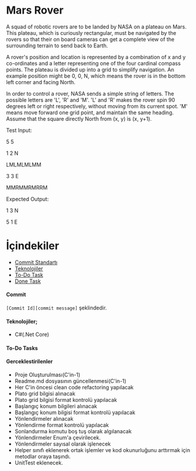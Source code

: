 # Mars Rover

A squad of robotic rovers are to be landed by NASA on a plateau on Mars. 
This plateau, which is curiously rectangular, must be navigated by the rovers so that 
their on board cameras can get a complete view of the surrounding terrain to send back to Earth.

A rover's position and location is represented by a combination of x and y co-ordinates and a letter
representing one of the four cardinal compass points. The plateau is divided up into a grid to
simplify navigation. An example position might be 0, 0, N, which means the rover is in the bottom
left corner and facing North.

In order to control a rover, NASA sends a simple string of letters. The possible letters are 'L', 'R' and
'M'. 'L' and 'R' makes the rover spin 90 degrees left or right respectively, without moving from its
current spot. 'M' means move forward one grid point, and maintain the same heading.
Assume that the square directly North from (x, y) is (x, y+1).

Test Input:

5 5

1 2 N

LMLMLMLMM

3 3 E

MMRMMRMRRM

Expected Output:

1 3 N

5 1 E

# İçindekiler
- [Commit Standartı](#commit)
- [Teknolojiler](#Teknolojiler)
- [To-Do Task](#To-Do-Tasks)
- [Done Task](#Gerceklestirilenler)


#### Commit
`[Commit Id][commit message]` şeklindedir. 


#### Teknolojiler;
- C#(.Net Core)

#### To-Do Tasks




#### Gerceklestirilenler
- Proje Oluşturulması(C'in-1)
- Readme.md dosyasının güncellenmesi(C'in-1)
- Her C'in öncesi clean code refactoring yapılacak
- Plato grid bilgisi alınacak
- Plato grid bilgisi format kontrolü yapılacak
- Başlangıç konum bilgileri alınacak
- Başlangıç konum bilgisi format kontrolü yapılacak
- Yönlendirmeler alınacak
- Yönlendirme format kontrolü yapılacak
- Sonlandurma komutu boş tuş olarak algılanacak
- Yönlendirmeler Enum'a çevirilecek.
- Yönlendirmeler sayısal olarak işlenecek
- Helper sınıfı eklenerek ortak işlemler ve kod okunurluğunu arttırmak için metodlar oraya taşındı.
- UnitTest eklenecek.


